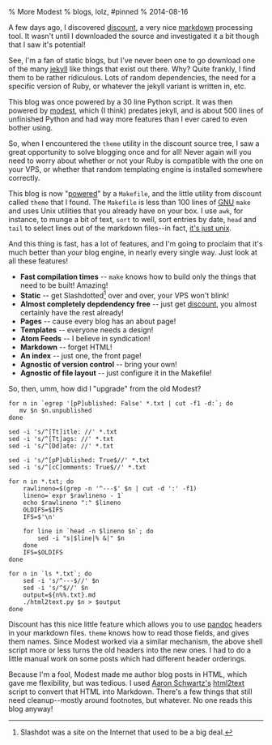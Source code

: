 % More Modest
% blogs, lolz, #pinned
% 2014-08-16

A few days ago, I discovered [discount][discount], a very nice
[markdown][markdown] processing tool. It wasn't until I downloaded the
source and investigated it a bit though that I saw it's potential!

See, I'm a fan of static blogs, but I've never been one to go download
one of the many [jekyll][jekyll] like things that exist out
there. Why? Quite frankly, I find them to be rather ridiculous. Lots
of random dependencies, the need for a specific version of Ruby, or
whatever the jekyll variant is written in, etc.

This blog was once powered by a 30 line Python script. It was then
powered by [modest][modest], which (I think) predates jekyll, and is
about 500 lines of unfinished Python and had way more features than I
ever cared to even bother using.

So, when I encountered the `theme` utility in the discount source
tree, I saw a great opportunity to solve blogging once and for all!
Never again will you need to worry about whether or not your Ruby is
compatible with the one on your VPS, or whether that random templating
engine is installed somewhere correctly.

This blog is now "[powered][makeblog]" by a `Makefile`, and the little utility
from discount called `theme` that I found. The `Makefile` is less than
100 lines of [GNU]() `make` and uses Unix utilities that you already have on your
box. I use `awk`, for instance, to munge a bit of text, `sort` to
well, sort entries by date, `head` and `tail` to select lines out of
the markdown files--in fact, [it's just unix][unix].

And this thing is fast, has a lot of features, and I'm going to
proclaim that it's much better than *your* blog engine, in nearly
every single way. Just look at all these features!

* **Fast compilation times** -- `make` knows how to build only the
    things that need to be built! Amazing!
* **Static** -- get Slashdotted[^1] over and over, your VPS won't blink!
* **Almost completely depdendency free** -- just get
    [discount][discount], you almost certainly have the rest already!
* **Pages** -- cause every blog has an about page!
* **Templates** -- everyone needs a design!
* **Atom Feeds** -- I believe in syndication!
* **Markdown** -- forget HTML!
* **An index** -- just one, the front page!
* **Agnostic of version control** -- bring your own!
* **Agnostic of file layout** -- just configure it in the Makefile!

So, then, umm, how did I "upgrade" from the old Modest? 

    for n in `egrep '[pP]ublished: False' *.txt | cut -f1 -d:`; do
       mv $n $n.unpublished
    done
    
    sed -i 's/^[Tt]itle: //' *.txt
    sed -i 's/^[Tt]ags: //' *.txt
    sed -i 's/^[Dd]ate: //' *.txt
    
    sed -i 's/^[pP]ublished: True$//' *.txt
    sed -i 's/^[cC]omments: True$//' *.txt
    
    for n in *.txt; do
        rawlineno=$(grep -n '^---$' $n | cut -d ':' -f1)
        lineno=`expr $rawlineno - 1`
        echo $rawlineno ":" $lineno
        OLDIFS=$IFS
        IFS=$'\n'
    
        for line in `head -n $lineno $n`; do
            sed -i "s|$line|% &|" $n
        done
        IFS=$OLDIFS
    done
    
    for n in `ls *.txt`; do
        sed -i 's/^---$//' $n
        sed -i 's/^$//' $n
        output=${n%%.txt}.md
        ./html2text.py $n > $output
    done
    
Discount has this nice little feature which allows you to use [pandoc]()
headers in your markdown files. `theme` knows how to read those
fields, and gives them names. Since Modest worked via a similar
mechanism, the above shell script more or less turns the old headers
into the new ones. I had to do a little manual work on some posts
which had different header orderings.

Because I'm a fool, Modest made me author blog posts in HTML, which
gave me flexibility, but was tedious. I used [Aaron Schwartz's][aaronsw]
[html2text]() script to convert that HTML into Markdown. There's a few
things that still need cleanup--mostly around footnotes, but
whatever. No one reads this blog anyway!

[^1]: Slashdot was a site on the Internet that used to be a big deal.

[discount]: http://www.pell.portland.or.us/~orc/Code/discount/

[markdown]: http://daringfireball.net/projects/markdown/

[jekyll]: http://jekyllrb.com/

[GNU]: https://gnu.org

[makeblog]: https://github.com/apg/sigusr2.net/blob/master/Makefile

[pandoc]: http://johnmacfarlane.net/pandoc/

[modest]: /announcing-modest.html

[unix]: http://tomayko.com/writings/unicorn-is-unix

[html2text]: http://www.aaronsw.com/2002/html2text/

[aaronsw]: http://www.aaronsw.com/
